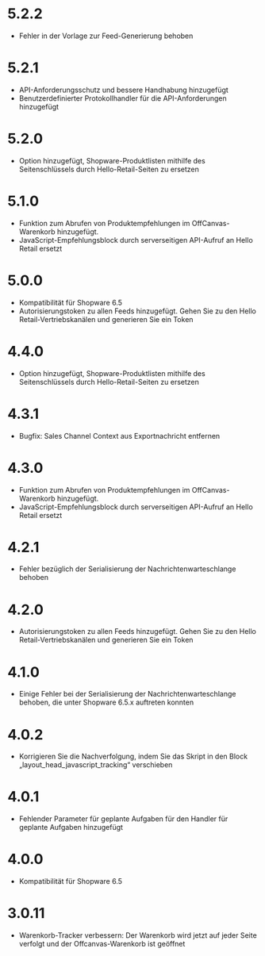 # 5.2.2
* Fehler in der Vorlage zur Feed-Generierung behoben

# 5.2.1
* API-Anforderungsschutz und bessere Handhabung hinzugefügt
* Benutzerdefinierter Protokollhandler für die API-Anforderungen hinzugefügt

# 5.2.0
* Option hinzugefügt, Shopware-Produktlisten mithilfe des Seitenschlüssels durch Hello-Retail-Seiten zu ersetzen

# 5.1.0
* Funktion zum Abrufen von Produktempfehlungen im OffCanvas-Warenkorb hinzugefügt.
* JavaScript-Empfehlungsblock durch serverseitigen API-Aufruf an Hello Retail ersetzt

# 5.0.0
* Kompatibilität für Shopware 6.5
* Autorisierungstoken zu allen Feeds hinzugefügt. Gehen Sie zu den Hello Retail-Vertriebskanälen und generieren Sie ein Token

# 4.4.0
* Option hinzugefügt, Shopware-Produktlisten mithilfe des Seitenschlüssels durch Hello-Retail-Seiten zu ersetzen

# 4.3.1
* Bugfix: Sales Channel Context aus Exportnachricht entfernen

# 4.3.0
* Funktion zum Abrufen von Produktempfehlungen im OffCanvas-Warenkorb hinzugefügt.
* JavaScript-Empfehlungsblock durch serverseitigen API-Aufruf an Hello Retail ersetzt

# 4.2.1
* Fehler bezüglich der Serialisierung der Nachrichtenwarteschlange behoben

# 4.2.0
* Autorisierungstoken zu allen Feeds hinzugefügt. Gehen Sie zu den Hello Retail-Vertriebskanälen und generieren Sie ein Token

# 4.1.0
* Einige Fehler bei der Serialisierung der Nachrichtenwarteschlange behoben, die unter Shopware 6.5.x auftreten konnten

# 4.0.2
* Korrigieren Sie die Nachverfolgung, indem Sie das Skript in den Block „layout_head_javascript_tracking“ verschieben

# 4.0.1
* Fehlender Parameter für geplante Aufgaben für den Handler für geplante Aufgaben hinzugefügt

# 4.0.0
* Kompatibilität für Shopware 6.5

# 3.0.11
* Warenkorb-Tracker verbessern: Der Warenkorb wird jetzt auf jeder Seite verfolgt und der Offcanvas-Warenkorb ist geöffnet
